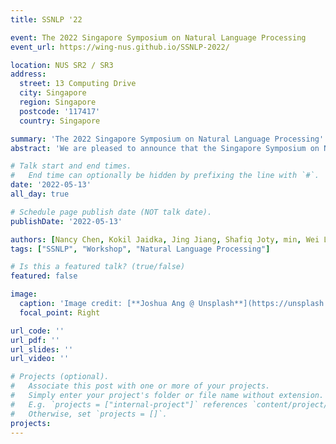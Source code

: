 ```yaml
---
title: SSNLP '22

event: The 2022 Singapore Symposium on Natural Language Processing
event_url: https://wing-nus.github.io/SSNLP-2022/

location: NUS SR2 / SR3
address:
  street: 13 Computing Drive
  city: Singapore
  region: Singapore
  postcode: '117417'
  country: Singapore

summary: 'The 2022 Singapore Symposium on Natural Language Processing'
abstract: 'We are pleased to announce that the Singapore Symposium on Natural Language Processing (SSNLP 2022) will be held on Friday, 13 May (full day)! This is a pre-conference practice workshop for both local students, practitioners and faculty working in natural language processing to network. This is a free event, open to the public, but requires registration. It will be held in two parallel tracks at the Schools Seminar Room 2 and Seminar Room 3'

# Talk start and end times.
#   End time can optionally be hidden by prefixing the line with `#`.
date: '2022-05-13'
all_day: true

# Schedule page publish date (NOT talk date).
publishDate: '2022-05-13'

authors: [Nancy Chen, Kokil Jaidka, Jing Jiang, Shafiq Joty, min, Wei Lu, Hwee Tou Ng, Soujanya Poria, yanxia]
tags: ["SSNLP", "Workshop", "Natural Language Processing"]

# Is this a featured talk? (true/false)
featured: false

image:
  caption: 'Image credit: [**Joshua Ang @ Unsplash**](https://unsplash.com/photos/singapore-lion-fountain-Gf_KqXHU-PY)'
  focal_point: Right

url_code: ''
url_pdf: ''
url_slides: ''
url_video: ''

# Projects (optional).
#   Associate this post with one or more of your projects.
#   Simply enter your project's folder or file name without extension.
#   E.g. `projects = ["internal-project"]` references `content/project/deep-learning/index.md`.
#   Otherwise, set `projects = []`.
projects:
---
```

